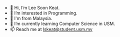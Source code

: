 - 👋 Hi, I’m Lee Soon Keat.
- 👀 I’m interested in Programming.
- 🚀 I'm from Malaysia.
- 🌱 I’m currently learning Computer Science in USM.
- 📫 Reach me at lskeat@student.usm.my

<!---
LSKeat/LSKeat is a ✨ special ✨ repository because its `README.md` (this file) appears on your GitHub profile.
You can click the Preview link to take a look at your changes.
--->
